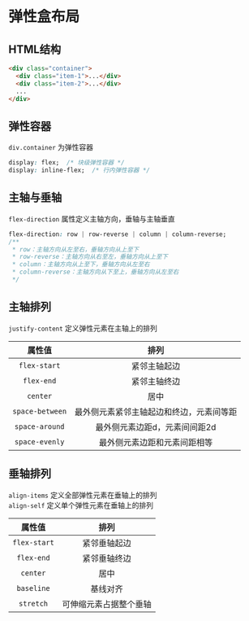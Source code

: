 # 弹性盒布局

## HTML结构
```html
<div class="container">
  <div class="item-1">...</div>
  <div class="item-2">...</div>
  ...
</div>
```

## 弹性容器
`div.container` 为弹性容器
```css
display: flex;  /* 块级弹性容器 */
display: inline-flex;  /* 行内弹性容器 */
```

## 主轴与垂轴
`flex-direction` 属性定义主轴方向，垂轴与主轴垂直
```css
flex-direction: row | row-reverse | column | column-reverse;
/**
 * row：主轴方向从左至右，垂轴方向从上至下
 * row-reverse：主轴方向从右至左，垂轴方向从上至下
 * column：主轴方向从上至下，垂轴方向从左至右
 * column-reverse：主轴方向从下至上，垂轴方向从左至右
 */
```

## 主轴排列
`justify-content` 定义弹性元素在主轴上的排列

| 属性值 | 排列 |
| :---: | :---: |
| `flex-start` | 紧邻主轴起边 |
| `flex-end` | 紧邻主轴终边 |
| `center` | 居中 |
| `space-between` | 最外侧元素紧邻主轴起边和终边，元素间等距 |
| `space-around` | 最外侧元素边距d，元素间间距2d |
| `space-evenly` | 最外侧元素边距和元素间距相等 |

## 垂轴排列
`align-items` 定义全部弹性元素在垂轴上的排列  
`align-self` 定义单个弹性元素在垂轴上的排列

| 属性值 | 排列 |
| :---: | :---: |
| `flex-start` | 紧邻垂轴起边 |
| `flex-end` | 紧邻垂轴终边 |
| `center` | 居中 |
| `baseline` | 基线对齐 |
| `stretch` | 可伸缩元素占据整个垂轴 |
